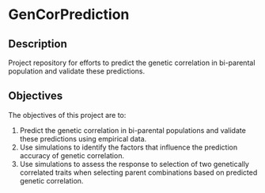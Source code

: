 
<!-- README.md is generated from README.Rmd. Please edit that file -->
GenCorPrediction
================

Description
-----------

Project repository for efforts to predict the genetic correlation in bi-parental population and validate these predictions.

Objectives
----------

The objectives of this project are to:

1.  Predict the genetic correlation in bi-parental populations and validate these predictions using empirical data.
2.  Use simulations to identify the factors that influence the prediction accuracy of genetic correlation.
3.  Use simulations to assess the response to selection of two genetically correlated traits when selecting parent combinations based on predicted genetic correlation.
